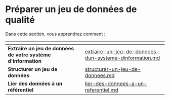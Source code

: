# Préparer un jeu de données de qualité

Dans cette section, vous apprendrez comment :&#x20;

<table data-view="cards"><thead><tr><th></th><th data-hidden data-card-target data-type="content-ref"></th></tr></thead><tbody><tr><td><strong>Extraire un jeu de données de votre système d'information</strong></td><td><a href="extraire-un-jeu-de-donnees-dun-systeme-dinformation.md">extraire-un-jeu-de-donnees-dun-systeme-dinformation.md</a></td></tr><tr><td><strong>Structurer un jeu de données</strong></td><td><a href="structurer-un-jeu-de-donnees.md">structurer-un-jeu-de-donnees.md</a></td></tr><tr><td><strong>Lier des données à un référentiel</strong></td><td><a href="lier-des-donnees-a-un-referentiel.md">lier-des-donnees-a-un-referentiel.md</a></td></tr></tbody></table>
